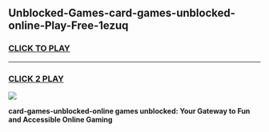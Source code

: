 
## Unblocked-Games-card-games-unblocked-online-Play-Free-1ezuq
<h3>
<a href="https://premium76.site?title=card-games-unblocked-online&ref=24M">CLICK TO PLAY</a></h3>
<hr>

<h3>
<a href="https://premium76.site?title=card-games-unblocked-online&ref=24M">CLICK 2 PLAY</a>
  
</h3>

<a href="https://premium76.site?title=card-games-unblocked-online&ref=24M"><img src="https://clearcache.store/games.png"></a>


**card-games-unblocked-online games unblocked: Your Gateway to Fun and Accessible Online Gaming**
